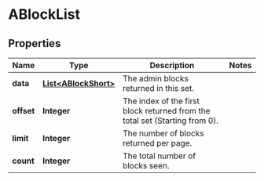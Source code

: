 
# ABlockList

## Properties
Name | Type | Description | Notes
------------ | ------------- | ------------- | -------------
**data** | [**List&lt;ABlockShort&gt;**](ABlockShort.md) | The admin blocks returned in this set. | 
**offset** | **Integer** | The index of the first block returned from the total set (Starting from 0). | 
**limit** | **Integer** | The number of blocks returned per page. | 
**count** | **Integer** | The total number of blocks seen. | 




